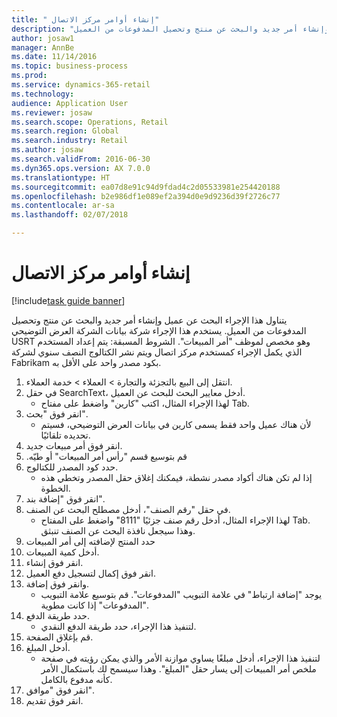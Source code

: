 ```yaml
--- 
title: " إنشاء أوامر مركز الاتصال"
description: "يتناول هذا الإجراء البحث عن عميل وإنشاء أمر جديد والبحث عن منتج وتحصيل المدفوعات من العميل."
author: josaw1
manager: AnnBe
ms.date: 11/14/2016
ms.topic: business-process
ms.prod: 
ms.service: dynamics-365-retail
ms.technology: 
audience: Application User
ms.reviewer: josaw
ms.search.scope: Operations, Retail
ms.search.region: Global
ms.search.industry: Retail
ms.author: josaw
ms.search.validFrom: 2016-06-30
ms.dyn365.ops.version: AX 7.0.0
ms.translationtype: HT
ms.sourcegitcommit: ea07d8e91c94d9fdad4c2d05533981e254420188
ms.openlocfilehash: b2e986df1e089ef2a394d0e9d9236d39f2726c77
ms.contentlocale: ar-sa
ms.lasthandoff: 02/07/2018

---
```

# <a name="create-call-center-orders"></a> إنشاء أوامر مركز الاتصال

[!include[task guide banner](../includes/task-guide-banner.md)]

يتناول هذا الإجراء البحث عن عميل وإنشاء أمر جديد والبحث عن منتج وتحصيل المدفوعات من العميل. يستخدم هذا الإجراء شركة بيانات الشركة العرض التوضيحي USRT وهو مخصص لموظف "أمر المبيعات". الشروط المسبقة: يتم إعداد المستخدم الذي يكمل الإجراء كمستخدم مركز اتصال ويتم نشر الكتالوج النصف سنوي لشركة Fabrikam بكود مصدر واحد على الأقل به.

1. انتقل إلى البيع بالتجزئة والتجارة > العملاء > خدمة العملاء.
2. في حقل SearchText، أدخل معايير البحث للبحث عن العميل.
    * لهذا الإجراء المثال، اكتب "كارين" واضغط على مفتاح Tab.  
3. انقر فوق "بحث".
    * لأن هناك عميل واحد فقط يسمى كارين في بيانات العرض التوضيحي، فسيتم تحديده تلقائيًا.  
4. انقر فوق أمر مبيعات جديد.
5. ‏‫قم بتوسيع قسم "‏‫رأس أمر المبيعات‬" أو طيّه.
6. حدد كود المصدر للكتالوج.
    * إذا لم تكن هناك أكواد مصدر نشطة، فيمكنك إغلاق حقل المصدر وتخطي هذه الخطوة.  
7. انقر فوق "إضافة بند".
8. في حقل "رقم الصنف"، أدخل مصطلح البحث عن الصنف.
    * لهذا الإجراء المثال، أدخل رقم صنف جزئيًا "8111" واضغط على المفتاح Tab. وهذا سيجعل نافذة البحث عن الصنف تنبثق.  
9. حدد المنتج لإضافته إلى أمر المبيعات
10. أدخل كمية المبيعات.
11. انقر فوق إنشاء.
12. انقر فوق إكمال لتسجيل دفع العميل.
13. وانقر فوق إضافة.
    * يوجد "إضافة ارتباط" في علامة التبويب "المدفوعات". قم بتوسيع علامة التبويب "المدفوعات" إذا كانت مطوية.  
14. حدد طريقة الدفع.
    * لتنفيذ هذا الإجراء، حدد طريقة الدفع النقدي.  
15. قم بإغلاق الصفحة.
16. أدخل المبلغ.
    * لتنفيذ هذا الإجراء، أدخل مبلغًا يساوي موازنة الأمر والذي يمكن رؤيته في صفحة ملخص أمر المبيعات إلى يسار حقل "المبلغ". وهذا سيسمح لك باستكمال الأمر كأنه مدفوع بالكامل.  
17. انقر فوق "موافق".
18. انقر فوق تقديم.


